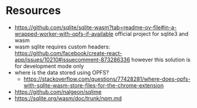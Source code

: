# Resources

- <https://github.com/sqlite/sqlite-wasm?tab=readme-ov-file#in-a-wrapped-worker-with-opfs-if-available> official project
for sqlite3 and wasm
- wasm sqlite requires custom headers: <https://github.com/facebook/create-react-app/issues/10210#issuecomment-873286336> however this solution is for development mode only
- where is the data stored using OPFS?
  - <https://stackoverflow.com/questions/77428281/where-does-opfs-with-sqlite-wasm-store-files-for-the-chrome-extension>
- <https://github.com/nalgeon/sqlime>
- https://sqlite.org/wasm/doc/trunk/npm.md